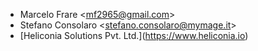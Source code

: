 - Marcelo Frare \<<mf2965@gmail.com>\>
- Stefano Consolaro \<<stefano.consolaro@mymage.it>\>
- [Heliconia Solutions Pvt. Ltd.\](<https://www.heliconia.io>)
